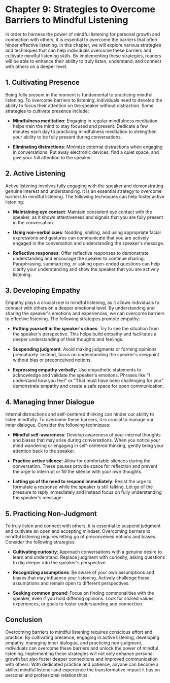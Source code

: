 Chapter 9: Strategies to Overcome Barriers to Mindful Listening
===============================================================

In order to harness the power of mindful listening for personal growth and connection with others, it is essential to overcome the barriers that often hinder effective listening. In this chapter, we will explore various strategies and techniques that can help individuals overcome these barriers and cultivate mindful listening skills. By implementing these strategies, readers will be able to enhance their ability to truly listen, understand, and connect with others on a deeper level.

**1. Cultivating Presence**
---------------------------

Being fully present in the moment is fundamental to practicing mindful listening. To overcome barriers to listening, individuals need to develop the ability to focus their attention on the speaker without distraction. Some strategies to cultivate presence include:

* **Mindfulness meditation**: Engaging in regular mindfulness meditation helps train the mind to stay focused and present. Dedicate a few minutes each day to practicing mindfulness meditation to strengthen your ability to be fully present during conversations.

* **Eliminating distractions**: Minimize external distractions when engaging in conversations. Put away electronic devices, find a quiet space, and give your full attention to the speaker.

**2. Active Listening**
-----------------------

Active listening involves fully engaging with the speaker and demonstrating genuine interest and understanding. It is an essential strategy to overcome barriers to mindful listening. The following techniques can help foster active listening:

* **Maintaining eye contact**: Maintain consistent eye contact with the speaker, as it shows attentiveness and signals that you are fully present in the conversation.

* **Using non-verbal cues**: Nodding, smiling, and using appropriate facial expressions and gestures can communicate that you are actively engaged in the conversation and understanding the speaker's message.

* **Reflective responses**: Offer reflective responses to demonstrate understanding and encourage the speaker to continue sharing. Paraphrasing, summarizing, or asking open-ended questions can help clarify your understanding and show the speaker that you are actively listening.

**3. Developing Empathy**
-------------------------

Empathy plays a crucial role in mindful listening, as it allows individuals to connect with others on a deeper emotional level. By understanding and sharing the speaker's emotions and experiences, we can overcome barriers to effective listening. The following strategies promote empathy:

* **Putting yourself in the speaker's shoes**: Try to see the situation from the speaker's perspective. This helps build empathy and facilitates a deeper understanding of their thoughts and feelings.

* **Suspending judgment**: Avoid making judgments or forming opinions prematurely. Instead, focus on understanding the speaker's viewpoint without bias or preconceived notions.

* **Expressing empathy verbally**: Use empathetic statements to acknowledge and validate the speaker's emotions. Phrases like "I understand how you feel" or "That must have been challenging for you" demonstrate empathy and create a safe space for open communication.

**4. Managing Inner Dialogue**
------------------------------

Internal distractions and self-centered thinking can hinder our ability to listen mindfully. To overcome these barriers, it is crucial to manage our inner dialogue. Consider the following techniques:

* **Mindful self-awareness**: Develop awareness of your internal thoughts and biases that may arise during conversations. When you notice your mind wandering or engaging in self-centered thinking, gently bring your attention back to the speaker.

* **Practice active silence**: Allow for comfortable silences during the conversation. These pauses provide space for reflection and prevent the urge to interrupt or fill the silence with your own thoughts.

* **Letting go of the need to respond immediately**: Resist the urge to formulate a response while the speaker is still talking. Let go of the pressure to reply immediately and instead focus on fully understanding the speaker's message.

**5. Practicing Non-Judgment**
------------------------------

To truly listen and connect with others, it is essential to suspend judgment and cultivate an open and accepting mindset. Overcoming barriers to mindful listening requires letting go of preconceived notions and biases. Consider the following strategies:

* **Cultivating curiosity**: Approach conversations with a genuine desire to learn and understand. Replace judgment with curiosity, asking questions to dig deeper into the speaker's perspective.

* **Recognizing assumptions**: Be aware of your own assumptions and biases that may influence your listening. Actively challenge these assumptions and remain open to different perspectives.

* **Seeking common ground**: Focus on finding commonalities with the speaker, even if you hold differing opinions. Look for shared values, experiences, or goals to foster understanding and connection.

Conclusion
----------

Overcoming barriers to mindful listening requires conscious effort and practice. By cultivating presence, engaging in active listening, developing empathy, managing inner dialogue, and practicing non-judgment, individuals can overcome these barriers and unlock the power of mindful listening. Implementing these strategies will not only enhance personal growth but also foster deeper connections and improved communication with others. With dedicated practice and patience, anyone can become a skilled mindful listener and experience the transformative impact it has on personal and professional relationships.
